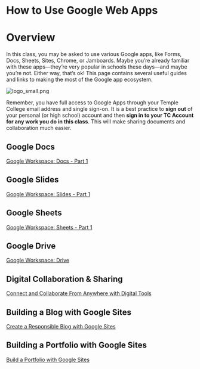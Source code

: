 # How to Use Google Web Apps

# Overview

In this class, you may be asked to use various Google apps, like Forms, Docs, Sheets, Sites, Chrome, or Jamboards. Maybe you’re already familiar with these apps—they’re very popular in schools these days—and maybe you’re not. Either way, that’s ok! This page contains several useful guides and links to making the most of the Google app ecosystem.

![logo_small.png](How%20to%20Use%20Google%20Web%20Apps.assets/logo_small.png)

Remember, you have full access to Google Apps through your Temple College email address and single sign-on. It is a best practice to **sign out** of your personal (or high school) account and then **sign in to your TC Account for any work you do in this class**. This will make sharing documents and collaboration much easier.

## Google Docs

[Google Workspace: Docs - Part 1](https://applieddigitalskills.withgoogle.com/c/college-and-continuing-education/en/g-suite-certification-docs-part-1/overview.html)

## Google Slides

[Google Workspace: Slides - Part 1](https://applieddigitalskills.withgoogle.com/c/college-and-continuing-education/en/g-suite-certification-slides-part-1/overview.html)

## Google Sheets

[Google Workspace: Sheets - Part 1](https://applieddigitalskills.withgoogle.com/c/college-and-continuing-education/en/g-suite-certification-sheets-part-1/overview.html)

## Google Drive

[Google Workspace: Drive](https://applieddigitalskills.withgoogle.com/c/college-and-continuing-education/en/g-suite-certification-drive/overview.html)

## Digital Collaboration & Sharing

[Connect and Collaborate From Anywhere with Digital Tools](https://applieddigitalskills.withgoogle.com/c/college-and-continuing-education/en/connect-and-collaborate-from-anywhere-with-digital-tools/materials.html)

## Building a Blog with Google Sites

[Create a Responsible Blog with Google Sites](https://applieddigitalskills.withgoogle.com/c/middle-and-high-school/en/create-a-responsible-blog-with-google-sites/overview.html)

## Building a Portfolio with Google Sites

[Build a Portfolio with Google Sites](https://applieddigitalskills.withgoogle.com/c/middle-and-high-school/en/build-a-portfolio-with-google-sites/overview.html)

